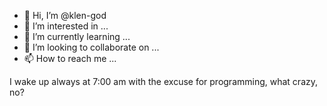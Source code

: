 - 👋 Hi, I’m @klen-god
- 👀 I’m interested in ...
- 🌱 I’m currently learning ...
- 💞️ I’m looking to collaborate on ...
- 📫 How to reach me ...

<!---
klen-god/klen-god is a ✨ special ✨ repository because its `README.md` (this file) appears on your GitHub profile.
You can click the Preview link to take a look at your changes.
--->

I wake up always at 7:00 am with the excuse for programming, what crazy, no?
